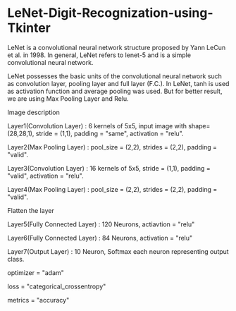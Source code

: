 # LeNet-Digit-Recognization-using-Tkinter

LeNet is a convolutional neural network structure proposed by Yann LeCun et al. in 1998. In general, LeNet refers to lenet-5 and is a simple convolutional neural network.

LeNet possesses the basic units of the convolutional neural network such as convolution layer, pooling layer and full layer (F.C.). In LeNet, tanh is used as activation function and average pooling was used. But for better result, we are using Max Pooling Layer and Relu.


Image description


Layer1(Convolution Layer) : 6 kernels of 5x5, input image with shape=(28,28,1), stride = (1,1), padding = "same", activation = "relu".

Layer2(Max Pooling Layer) : pool_size = (2,2), strides = (2,2), padding = "valid".

Layer3(Convolution Layer) : 16 kernels of 5x5, stride = (1,1), padding = "valid", activation = "relu".

Layer4(Max Pooling Layer) : pool_size = (2,2), strides = (2,2), padding = "valid".

Flatten the layer

Layer5(Fully Connected Layer) : 120 Neurons, actiavtion = "relu"

Layer6(Fully Connected Layer) : 84 Neurons, activation = "relu"

Layer7(Output Layer) : 10 Neuron, Softmax each neuron representing output class.

optimizer = "adam"

loss = "categorical_crossentropy"

metrics = "accuracy"
